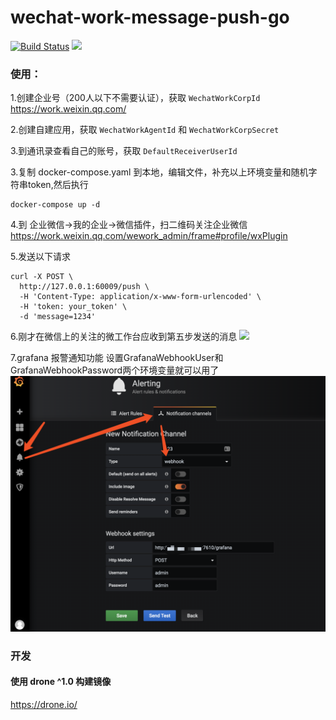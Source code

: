 # wechat-work-message-push-go
[![Build Status](http://drone.jeongen.com/api/badges/cloverzrg/wechat-work-message-push-go/status.svg)](http://drone.jeongen.com/cloverzrg/wechat-work-message-push-go)
[![](https://img.shields.io/microbadger/image-size/cloverzrg/wechat-work-message-push-go.svg)](https://hub.docker.com/r/cloverzrg/wechat-work-message-push-go/)

### 使用：
1.创建企业号（200人以下不需要认证），获取 `WechatWorkCorpId` https://work.weixin.qq.com/

2.创建自建应用，获取 `WechatWorkAgentId` 和 `WechatWorkCorpSecret`

3.到通讯录查看自己的账号，获取 `DefaultReceiverUserId`

3.复制 docker-compose.yaml 到本地，编辑文件，补充以上环境变量和随机字符串token,然后执行
```$xslt
docker-compose up -d
```

4.到 企业微信->我的企业->微信插件，扫二维码关注企业微信 https://work.weixin.qq.com/wework_admin/frame#profile/wxPlugin

5.发送以下请求
```shell
curl -X POST \
  http://127.0.0.1:60009/push \
  -H 'Content-Type: application/x-www-form-urlencoded' \
  -H 'token: your_token' \
  -d 'message=1234'
```

6.刚才在微信上的关注的微工作台应收到第五步发送的消息
![](https://github.com/cloverzrg/wechat-work-message-push-go/raw/master/IMG_8017.jpg)


7.grafana 报警通知功能
设置GrafanaWebhookUser和GrafanaWebhookPassword两个环境变量就可以用了
![](https://github.com/cloverzrg/wechat-work-message-push-go/raw/master/grafana_webhook.png)

### 开发

#### 使用 drone ^1.0 构建镜像

https://drone.io/

